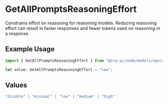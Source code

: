 # GetAllPromptsReasoningEffort

Constrains effort on reasoning for reasoning models. Reducing reasoning effort can result in faster responses and fewer tokens used on reasoning in a response.

## Example Usage

```typescript
import { GetAllPromptsReasoningEffort } from "@orq-ai/node/models/operations";

let value: GetAllPromptsReasoningEffort = "low";
```

## Values

```typescript
"disable" | "minimal" | "low" | "medium" | "high"
```